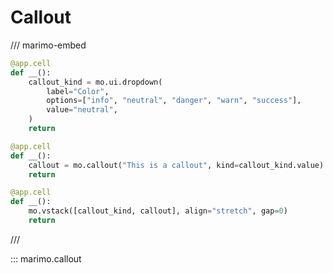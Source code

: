 # Callout

/// marimo-embed

```python
@app.cell
def __():
    callout_kind = mo.ui.dropdown(
        label="Color",
        options=["info", "neutral", "danger", "warn", "success"],
        value="neutral",
    )
    return

@app.cell
def __():
    callout = mo.callout("This is a callout", kind=callout_kind.value)
    return

@app.cell
def __():
    mo.vstack([callout_kind, callout], align="stretch", gap=0)
    return
```

///

::: marimo.callout
